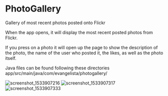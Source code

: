 # PhotoGallery
Gallery of most recent photos posted onto Flickr

When the app opens, it will display the most recent posted photos from Flickr.

If you press on a photo it will open up the page to show the description of the photo, the name of the user who posted it, the likes, as well as the photo itself.

Java files can be found following these directories app/src/main/java/com/evangelista/photogallery/

![screenshot_1533907216](https://user-images.githubusercontent.com/40645880/43960307-d80efe66-9c6e-11e8-90d1-6bcc0c4f674a.png)
![screenshot_1533907317](https://user-images.githubusercontent.com/40645880/43960308-d8200af8-9c6e-11e8-9ffa-f504236fcc95.png)
![screenshot_1533907333](https://user-images.githubusercontent.com/40645880/43960309-d82cfe02-9c6e-11e8-91ae-df8a3ff199cf.png)



